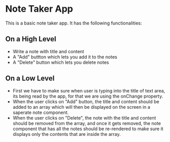 # Note Taker App

This is a basic note taker app. It has the following functionalities:

## On a High Level
 - Write a note with title and content
 - A "Add" buttton which lets you add it to the notes
 - A "Delete" button which lets you delete notes

## On a Low Level
 - First we have to make sure when user is typing into the title of text area, its being read by the app, for that we are using the onChange property.
 - When the user clicks on "Add" button, the title and content should be added to an array which will then be displayed on the screen in a saperate note component.
 - When the user clicks on "Delete", the note with the title and content should be removed from the array, and once it gets removed, the note component that has all the notes should be re-rendered to make sure it displays only the contents that are inside the array.